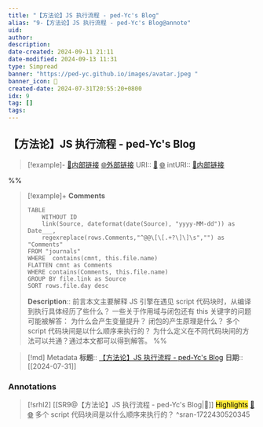 ```yaml
---
title: "【方法论】JS 执行流程 - ped-Yc's Blog"
alias: "9-【方法论】JS 执行流程 - ped-Yc's Blog@annote"
uid: 
author: 
description: 
date-created: 2024-09-11 21:11
date-modified: 2024-09-13 11:31
type: Simpread
banner: "https://ped-yc.github.io/images/avatar.jpeg "
banner_icon: 🔖
created-date: 2024-07-31T20:55:20+0800
idx: 9
tag: []
tags: 
---
```


## 【方法论】JS 执行流程 - ped-Yc's Blog

> [!example]- [🧷内部链接](<http://localhost:7026/unread/9>) [🌐外部链接](<>)
> URI:: [🧷](<http://localhost:7026/unread/9>) [🌐](<>)
> intURI:: [🧷内部链接](<http://localhost:7026/reading/9>)

%%

> [!example]+ **Comments**
>
> ```dataview
> TABLE 
>     WITHOUT ID
>     link(Source, dateformat(date(Source), "yyyy-MM-dd")) as Date___, 
>     regexreplace(rows.Comments,"^@@\[\[.+?\]\]\s","") as "Comments"
> FROM "journals"
> WHERE  contains(cmnt, this.file.name)
> FLATTEN cmnt as Comments
> WHERE contains(Comments, this.file.name)
> GROUP BY file.link as Source
> SORT rows.file.day desc
> ```
>  **Description**:: 前言本文主要解释 JS 引擎在遇见 script 代码块时，从编译到执行具体经历了些什么？ 一些关于作用域与闭包还有 this 关键字的问题可能被解答： 为什么会产生变量提升？ 闭包的产生原理是什么？ 多个 script 代码块间是以什么顺序来执行的？ 为什么定义在不同代码块间的方法可以共通？通过本文都可以得到解答。
%%

> [!md] Metadata
> **标题**:: [【方法论】JS 执行流程 - ped-Yc's Blog](https://ped-yc.github.io/2023/02/21/MethodologyJSExcutionProcess/)
> **日期**:: [[2024-07-31]]

### Annotations

> [!srhl2] [[SR9@【方法论】JS 执行流程 - ped-Yc's Blog|📄]] <mark style="background-color: #ffeb3b">Highlights</mark> [🧷](<http://localhost:7026/unread/9#id=1722430520345>) [🌐](<#id=1722430520345>)
> 多个 script 代码块间是以什么顺序来执行的？
> ^sran-1722430520345
